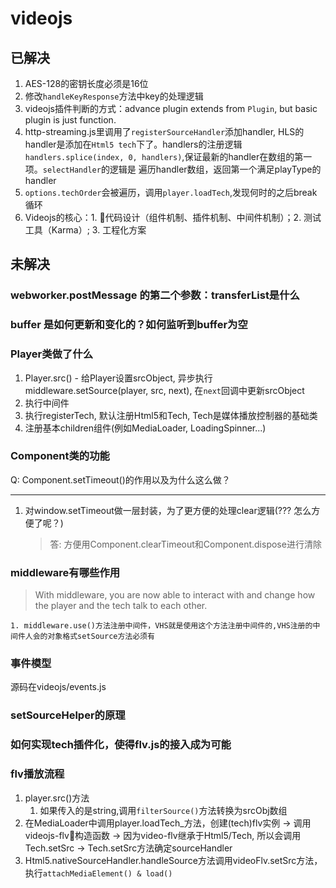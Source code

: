 # videojs

##  已解决

1. AES-128的密钥长度必须是16位
2. 修改`handleKeyResponse`方法中key的处理逻辑
3. videojs插件判断的方式：advance plugin extends from `Plugin`, but basic plugin is just function.
4. http-streaming.js里调用了`registerSourceHandler`添加handler, HLS的handler是添加在`Html5 tech`下了。handlers的注册逻辑`handlers.splice(index, 0, handlers)`,保证最新的handler在数组的第一项。`selectHandler`的逻辑是 遍历handler数组，返回第一个满足playType的handler
5. `options.techOrder`会被遍历，调用`player.loadTech`,发现何时的之后break循环
6. Videojs的核心：1. 代码设计（组件机制、插件机制、中间件机制）；2. 测试工具（Karma）; 3. 工程化方案

## 未解决

### webworker.postMessage 的第二个参数：transferList是什么

### buffer 是如何更新和变化的？如何监听到buffer为空

### Player类做了什么

   1.  Player.src()
      - 给Player设置srcObject, 异步执行middleware.setSource(player, src, next), 在`next`回调中更新srcObject
   2. 执行中间件
   3. 执行registerTech, 默认注册Html5和Tech, Tech是媒体播放控制器的基础类
   4. 注册基本children组件(例如MediaLoader, LoadingSpinner...)

### Component类的功能

   Q: Component.setTimeout()的作用以及为什么这么做？

   ---
   1. 对window.setTimeout做一层封装，为了更方便的处理clear逻辑(??? 怎么方便了呢？)
      > 答: 方便用Component.clearTimeout和Component.dispose进行清除

### middleware有哪些作用

 > With middleware, you are now able to interact with and change how the player and the tech talk to each other.

    1. middleware.use()方法注册中间件，VHS就是使用这个方法注册中间件的,VHS注册的中间件人会的对象格式setSource方法必须有

### 事件模型

   源码在videojs/events.js

### setSourceHelper的原理

### 如何实现tech插件化，使得flv.js的接入成为可能

### flv播放流程

1. player.src()方法
   1. 如果传入的是string,调用`filterSource()`方法转换为srcObj数组
2. 在MediaLoader中调用player.loadTech_方法，创建(tech)flv实例 -> 调用videojs-flv构造函数 -> 因为video-flv继承于Html5/Tech, 所以会调用Tech.setSrc -> Tech.setSrc方法确定sourceHandler
3. Html5.nativeSourceHandler.handleSource方法调用videoFlv.setSrc方法，执行`attachMediaElement() & load()`